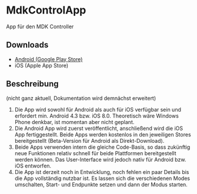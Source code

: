 # MdkControlApp
App für den MDK Controller

## Downloads

* [Android (Google Play Store)](https://play.google.com/store/apps/details?id=de.milindur.mdkcontrol)
* iOS (Apple App Store)

## Beschreibung

(nicht ganz aktuell, Dokumentation wird demnächst erweitert)

1. Die App wird sowohl für Android als auch für iOS verfügbar sein und erfordert min. Android 4.3 bzw. iOS 8.0. Theoretisch wäre Windows Phone denkbar, ist momentan aber nicht geplant.
2. Die Android App wird zuerst veröffentlicht, anschließend wird die iOS App fertiggestellt. Beide Apps werden kostenlos in den jeweiligen Stores bereitgestellt (Beta-Version für Android als Direkt-Download).
3. Beide Apps verwenden intern die gleiche Code-Basis, so dass zukünftig neue Funktionen relativ schnell für beide Plattformen bereitgestellt werden können. Das User-Interface wird jedoch nativ für Android bzw. iOS entworfen.
4. Die App ist derzeit noch in Entwicklung, noch fehlen ein paar Details bis die App vollständig nutzbar ist. Es lassen sich die verschiedenen Modes umschalten, Start- und Endpunkte setzen und dann der Modus starten.
